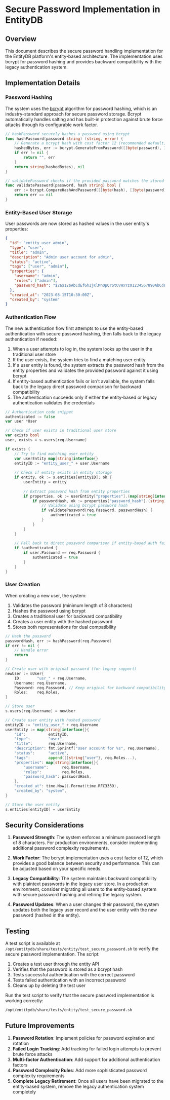 # Secure Password Implementation in EntityDB

## Overview

This document describes the secure password handling implementation for the EntityDB platform's entity-based architecture. The implementation uses bcrypt for password hashing and provides backward compatibility with the legacy authentication system.

## Implementation Details

### Password Hashing

The system uses the [bcrypt](https://pkg.go.dev/golang.org/x/crypto/bcrypt) algorithm for password hashing, which is an industry-standard approach for secure password storage. Bcrypt automatically handles salting and has built-in protection against brute force attacks through its configurable work factor.

```go
// hashPassword securely hashes a password using bcrypt
func hashPassword(password string) (string, error) {
    // Generate a bcrypt hash with cost factor 12 (recommended default)
    hashedBytes, err := bcrypt.GenerateFromPassword([]byte(password), 12)
    if err != nil {
        return "", err
    }
    return string(hashedBytes), nil
}

// validatePassword checks if the provided password matches the stored hash
func validatePassword(password, hash string) bool {
    err := bcrypt.CompareHashAndPassword([]byte(hash), []byte(password))
    return err == nil
}
```

### Entity-Based User Storage

User passwords are now stored as hashed values in the user entity's properties:

```json
{
  "id": "entity_user_admin",
  "type": "user",
  "title": "admin",
  "description": "Admin user account for admin",
  "status": "active",
  "tags": ["user", "admin"],
  "properties": {
    "username": "admin",
    "roles": ["admin"],
    "password_hash": "$2a$12$AbCdEfGhIjKlMnOpQrStUvWxYz01234567890AbCdEfGhIj"
  },
  "created_at": "2023-08-15T10:30:00Z",
  "created_by": "system"
}
```

### Authentication Flow

The new authentication flow first attempts to use the entity-based authentication with secure password hashing, then falls back to the legacy authentication if needed:

1. When a user attempts to log in, the system looks up the user in the traditional user store
2. If the user exists, the system tries to find a matching user entity
3. If a user entity is found, the system extracts the password hash from the entity properties and validates the provided password against it using bcrypt
4. If entity-based authentication fails or isn't available, the system falls back to the legacy direct password comparison for backward compatibility
5. The authentication succeeds only if either the entity-based or legacy authentication validates the credentials

```go
// Authentication code snippet
authenticated := false
var user *User

// Check if user exists in traditional user store
var exists bool
user, exists = s.users[req.Username]

if exists {
    // Try to find matching user entity
    var userEntity map[string]interface{}
    entityID := "entity_user_" + user.Username
    
    // Check if entity exists in entity storage
    if entity, ok := s.entities[entityID]; ok {
        userEntity = entity
        
        // Extract password hash from entity properties
        if properties, ok := userEntity["properties"].(map[string]interface{}); ok {
            if passwordHash, ok := properties["password_hash"].(string); ok {
                // Validate using bcrypt password hash
                if validatePassword(req.Password, passwordHash) {
                    authenticated = true
                }
            }
        }
    }
    
    // Fall back to direct password comparison if entity-based auth failed
    if !authenticated {
        if user.Password == req.Password {
            authenticated = true
        }
    }
}
```

### User Creation

When creating a new user, the system:

1. Validates the password (minimum length of 8 characters)
2. Hashes the password using bcrypt
3. Creates a traditional user for backward compatibility
4. Creates a user entity with the hashed password
5. Stores both representations for dual compatibility

```go
// Hash the password
passwordHash, err := hashPassword(req.Password)
if err != nil {
    // Handle error
    return
}

// Create user with original password (for legacy support)
newUser := &User{
    ID:       "usr_" + req.Username,
    Username: req.Username,
    Password: req.Password, // Keep original for backward compatibility
    Roles:    req.Roles,
}

// Store user
s.users[req.Username] = newUser

// Create user entity with hashed password
entityID := "entity_user_" + req.Username
userEntity := map[string]interface{}{
    "id":          entityID,
    "type":        "user",
    "title":       req.Username,
    "description": fmt.Sprintf("User account for %s", req.Username),
    "status":      "active",
    "tags":        append([]string{"user"}, req.Roles...),
    "properties": map[string]interface{}{
        "username":      req.Username,
        "roles":         req.Roles,
        "password_hash": passwordHash,
    },
    "created_at": time.Now().Format(time.RFC3339),
    "created_by": "system",
}

// Store the user entity
s.entities[entityID] = userEntity
```

## Security Considerations

1. **Password Strength**: The system enforces a minimum password length of 8 characters. For production environments, consider implementing additional password complexity requirements.

2. **Work Factor**: The bcrypt implementation uses a cost factor of 12, which provides a good balance between security and performance. This can be adjusted based on your specific needs.

3. **Legacy Compatibility**: The system maintains backward compatibility with plaintext passwords in the legacy user store. In a production environment, consider migrating all users to the entity-based system with secure password hashing and retiring the legacy system.

4. **Password Updates**: When a user changes their password, the system updates both the legacy user record and the user entity with the new password (hashed in the entity).

## Testing

A test script is available at `/opt/entitydb/share/tests/entity/test_secure_password.sh` to verify the secure password implementation. The script:

1. Creates a test user through the entity API
2. Verifies that the password is stored as a bcrypt hash
3. Tests successful authentication with the correct password
4. Tests failed authentication with an incorrect password
5. Cleans up by deleting the test user

Run the test script to verify that the secure password implementation is working correctly:

```bash
/opt/entitydb/share/tests/entity/test_secure_password.sh
```

## Future Improvements

1. **Password Rotation**: Implement policies for password expiration and rotation
2. **Failed Login Tracking**: Add tracking for failed login attempts to prevent brute force attacks
3. **Multi-factor Authentication**: Add support for additional authentication factors
4. **Password Complexity Rules**: Add more sophisticated password complexity requirements
5. **Complete Legacy Retirement**: Once all users have been migrated to the entity-based system, remove the legacy authentication system completely